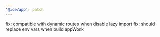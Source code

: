 ```yaml
---
'@ice/app': patch
---
```


fix: compatible with dynamic routes when disable lazy import
fix: should replace env vars when build appWork
